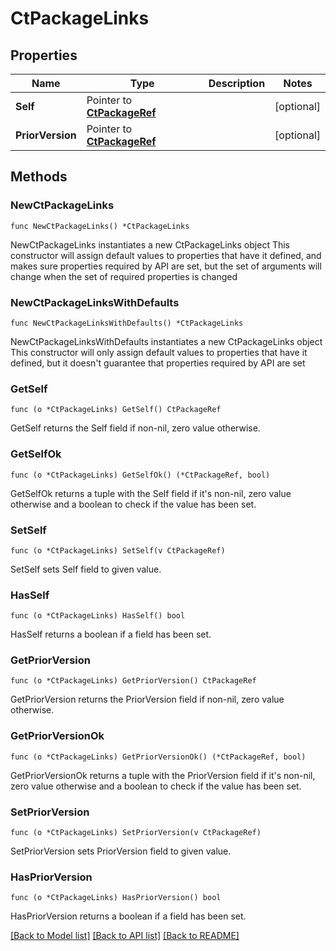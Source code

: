 # CtPackageLinks

## Properties

Name | Type | Description | Notes
------------ | ------------- | ------------- | -------------
**Self** | Pointer to [**CtPackageRef**](CtPackageRef.md) |  | [optional] 
**PriorVersion** | Pointer to [**CtPackageRef**](CtPackageRef.md) |  | [optional] 

## Methods

### NewCtPackageLinks

`func NewCtPackageLinks() *CtPackageLinks`

NewCtPackageLinks instantiates a new CtPackageLinks object
This constructor will assign default values to properties that have it defined,
and makes sure properties required by API are set, but the set of arguments
will change when the set of required properties is changed

### NewCtPackageLinksWithDefaults

`func NewCtPackageLinksWithDefaults() *CtPackageLinks`

NewCtPackageLinksWithDefaults instantiates a new CtPackageLinks object
This constructor will only assign default values to properties that have it defined,
but it doesn't guarantee that properties required by API are set

### GetSelf

`func (o *CtPackageLinks) GetSelf() CtPackageRef`

GetSelf returns the Self field if non-nil, zero value otherwise.

### GetSelfOk

`func (o *CtPackageLinks) GetSelfOk() (*CtPackageRef, bool)`

GetSelfOk returns a tuple with the Self field if it's non-nil, zero value otherwise
and a boolean to check if the value has been set.

### SetSelf

`func (o *CtPackageLinks) SetSelf(v CtPackageRef)`

SetSelf sets Self field to given value.

### HasSelf

`func (o *CtPackageLinks) HasSelf() bool`

HasSelf returns a boolean if a field has been set.

### GetPriorVersion

`func (o *CtPackageLinks) GetPriorVersion() CtPackageRef`

GetPriorVersion returns the PriorVersion field if non-nil, zero value otherwise.

### GetPriorVersionOk

`func (o *CtPackageLinks) GetPriorVersionOk() (*CtPackageRef, bool)`

GetPriorVersionOk returns a tuple with the PriorVersion field if it's non-nil, zero value otherwise
and a boolean to check if the value has been set.

### SetPriorVersion

`func (o *CtPackageLinks) SetPriorVersion(v CtPackageRef)`

SetPriorVersion sets PriorVersion field to given value.

### HasPriorVersion

`func (o *CtPackageLinks) HasPriorVersion() bool`

HasPriorVersion returns a boolean if a field has been set.


[[Back to Model list]](../README.md#documentation-for-models) [[Back to API list]](../README.md#documentation-for-api-endpoints) [[Back to README]](../README.md)


